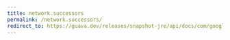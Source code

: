 ```yaml
---
title: network.successors
permalink: /network.successors/
redirect_to: https://guava.dev/releases/snapshot-jre/api/docs/com/google/common/graph/Network.html#successors-N-
---
```

